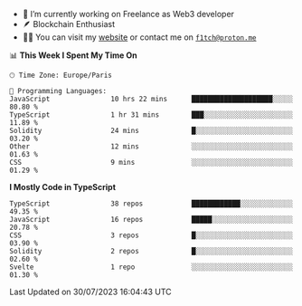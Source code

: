 - 🔭 I’m currently working on Freelance as Web3 developer
- 🪶 Blockchain Enthusiast
- 👨‍💻 You can visit my [website](https://f1tch.xyz) or contact me on [`f1tch@proton.me`](mailto:f1tch@proton.me)

<!--START_SECTION:waka-->
📊 **This Week I Spent My Time On** 

```text
🕑︎ Time Zone: Europe/Paris

💬 Programming Languages: 
JavaScript               10 hrs 22 mins      ████████████████████░░░░░   80.80 % 
TypeScript               1 hr 31 mins        ███░░░░░░░░░░░░░░░░░░░░░░   11.89 % 
Solidity                 24 mins             █░░░░░░░░░░░░░░░░░░░░░░░░   03.20 % 
Other                    12 mins             ░░░░░░░░░░░░░░░░░░░░░░░░░   01.63 % 
CSS                      9 mins              ░░░░░░░░░░░░░░░░░░░░░░░░░   01.29 % 
```

**I Mostly Code in TypeScript** 

```text
TypeScript               38 repos            ████████████░░░░░░░░░░░░░   49.35 % 
JavaScript               16 repos            █████░░░░░░░░░░░░░░░░░░░░   20.78 % 
CSS                      3 repos             █░░░░░░░░░░░░░░░░░░░░░░░░   03.90 % 
Solidity                 2 repos             █░░░░░░░░░░░░░░░░░░░░░░░░   02.60 % 
Svelte                   1 repo              ░░░░░░░░░░░░░░░░░░░░░░░░░   01.30 % 
```




 Last Updated on 30/07/2023 16:04:43 UTC
<!--END_SECTION:waka-->
